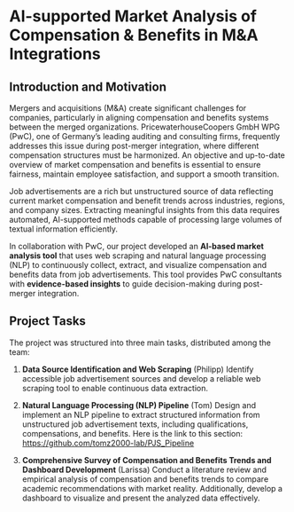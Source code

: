 # AI-supported Market Analysis of Compensation & Benefits in M&A Integrations

## Introduction and Motivation

Mergers and acquisitions (M&A) create significant challenges for companies, particularly in aligning compensation and benefits systems between the merged organizations. PricewaterhouseCoopers GmbH WPG (PwC), one of Germany’s leading auditing and consulting firms, frequently addresses this issue during post-merger integration, where different compensation structures must be harmonized. An objective and up-to-date overview of market compensation and benefits is essential to ensure fairness, maintain employee satisfaction, and support a smooth transition.

Job advertisements are a rich but unstructured source of data reflecting current market compensation and benefit trends across industries, regions, and company sizes. Extracting meaningful insights from this data requires automated, AI-supported methods capable of processing large volumes of textual information efficiently.

In collaboration with PwC, our project developed an **AI-based market analysis tool** that uses web scraping and natural language processing (NLP) to continuously collect, extract, and visualize compensation and benefits data from job advertisements. This tool provides PwC consultants with **evidence-based insights** to guide decision-making during post-merger integration.

## Project Tasks

The project was structured into three main tasks, distributed among the team:

1. **Data Source Identification and Web Scraping**  (Philipp)
   Identify accessible job advertisement sources and develop a reliable web scraping tool to enable continuous data extraction.

2. **Natural Language Processing (NLP) Pipeline**  (Tom)
   Design and implement an NLP pipeline to extract structured information from unstructured job advertisement texts, including qualifications, compensations, and benefits.
   Here is the link to this section: https://github.com/tomz2000-lab/PJS_Pipeline

3. **Comprehensive Survey of Compensation and Benefits Trends and Dashboard Development**  (Larissa)
   Conduct a literature review and empirical analysis of compensation and benefits trends to compare academic recommendations with market reality. Additionally, develop a dashboard to visualize and present the analyzed data effectively.

